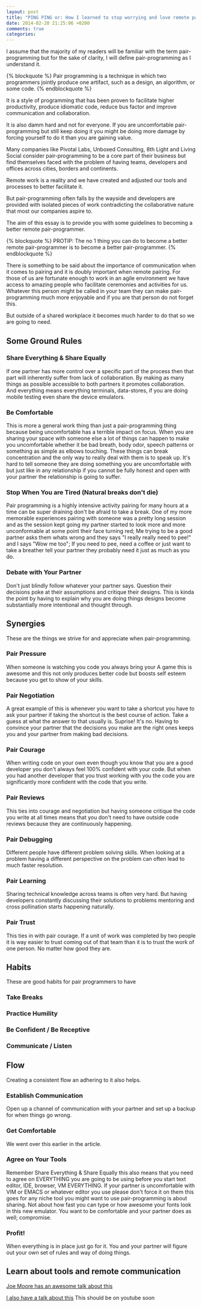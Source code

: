 ```yaml
---
layout: post
title: "PING PING or: How I learned to stop worrying and love remote pairing."
date: 2014-02-20 21:25:06 +0200
comments: true
categories:
---
```


I assume that the majority of my readers will be familiar with the term pair-programming but for the sake of clarity, I will define pair-programming as I understand it.

{% blockquote %}
Pair programming is a technique in which two programmers jointly produce one artifact, such as a design, an algorithm, or some code.
{% endblockquote %}

It is a style of programming that has been proven to facilitate higher productivity, produce idiomatic code, reduce bus factor and improve communication and collaboration.

It is also damm hard and not for everyone.
If you are uncomfortable pair-programming but still keep doing it you might be doing more damage by forcing yourself to do it than you are gaining value.

Many companies like Pivotal Labs, Unboxed Consulting, 8th Light and Living Social consider pair-programming to be a core part of their business but find themselves faced with the problem of having teams, developers and offices across cities, borders and continents.

Remote work is a reality and we have created and adjusted our tools and processes to better facilitate it.

But pair-programming often falls by the wayside and developers are provided with isolated pieces of work contradicting the collaborative nature that most our companies aspire to.

The aim of this essay is to provide you with some guidelines to becoming a better remote pair-programmer.

{% blockquote %}
PROTIP: The no 1 thing you can do to become a better remote pair-programmer is to become a better pair-programmer.
{% endblockquote %}

There is something to be said about the importance of communication when it comes to pairing and it is doubly important when remote pairing. For those of us are fortunate enough to work in an agile environment we have access to amazing people who facilitate ceremonies and activities for us. Whatever this person might be called in your team they can make pair-programming much more enjoyable and if you are that person do not forget this.

But outside of a shared workplace it becomes much harder to do that so we are going to need.

## Some Ground Rules

### Share Everything & Share Equally
If one partner has more control over a specific part of the process then that part will inherently suffer from lack of collaboration. By making as many things as possible accessible to both partners it promotes collaboration.
And everything means everything terminals, data-stores, if you are doing mobile testing even share the device emulators.
### Be Comfortable
This is more a general work thing than just a pair-programming thing because being uncomfortable has a terrible impact on focus. When you are sharing your space with someone else a lot of things can happen to make you uncomfortable whether it be bad breath, body odor, speech patterns or something as simple as elbows touching. These things can break concentration and the only way to really deal with them is to speak up. It's hard to tell someone they are doing something you are uncomfortable with but just like in any relationship if you cannot be fully honest and open with your partner the relationship is going to suffer.
### Stop When You are Tired (Natural breaks don't die)
Pair programming is a highly intensive activity pairing for many hours at a time can be super draining don't be afraid to take a break. One of my more memorable experiences pairing with someone was a pretty long session and as the session kept going my partner started to look more and more unconformable at some point their face turning red; Me trying to be a good partner asks them whats wrong and they says "I really really need to pee!" and I says "Wow me too"; If you need to pee, need a coffee or just want to take a breather tell your partner they probably need it just as much as you do.
### Debate with Your Partner
Don't just blindly follow whatever your partner says. Question their decisions poke at their assumptions and critique their designs. This is kinda the point by having to explain why you are doing things designs become substantially more intentional and thought through. 

## Synergies
These are the things we strive for and appreciate when pair-programming.
### Pair Pressure
When someone is watching you code you always bring your A game this is awesome and this not only produces better code but boosts self esteem because you get to show of your skills.
### Pair Negotiation
A great example of this is whenever you want to take a shortcut you have to ask your partner if taking the shortcut is the best course of action.
Take a guess at what the answer to that usually is. Suprise! It's no. Having to convince your partner that the decisions you make are the right ones keeps you and your partner from making bad decisions.
### Pair Courage
When writing code on your own even though you know that you are a good developer you don't always feel 100% confident with your code. But when you had another developer that you trust working with you the code you are significantly more confident with the code that you write.
### Pair Reviews
This ties into courage and negotiation but having someone critique the code you write at all times means that you don't need to have outside code reviews because they are continuously happening.
### Pair Debugging
Different people have different problem solving skills. When looking at a problem having a different perspective on the problem can often lead to much faster resolution.
### Pair Learning
Sharing technical knowledge across teams is often very hard. But having developers constantly discussing their solutions to problems mentoring and cross pollination starts happening naturally.
### Pair Trust
This ties in with pair courage. If a unit of work was completed by two people it is way easier to trust coming out of that team than it is to trust the work of one person. No matter how good they are. 

## Habits
These are good habits for pair programmers to have
### Take Breaks
### Practice Humility
### Be Confident / Be Receptive
### Communicate / Listen

## Flow
Creating a consistent flow an adhering to it also helps.
### Establish Communication
Open up a channel of communication with your partner and set up a backup for when things go wrong.
### Get Comfortable
We went over this earlier in the article.
### Agree on Your Tools
Remember Share Everything & Share Equally this also means that you need to agree on EVERYTHING you are going to be using before you start text editor, IDE, browser, VM EVERYTHING. If your partner is uncomfortable with VIM or EMACS or whatever editor you use please don't force it on them this goes for any niche tool you might want to use pair-programming is about sharing. Not about how fast you can type or how awesome your fonts look in this new emulator. You want to be comfortable and your partner does as well; compromise.
### Profit!
When everything is in place just go for it. You and your partner will figure out your own set of rules and way of doing things.

## Learn about tools and remote communication

[Joe Moore has an awesome talk about this](http://www.youtube.com/watch?v=saSEu2p7aAI)

[I also have a talk about this]() This should be on youtube soon
